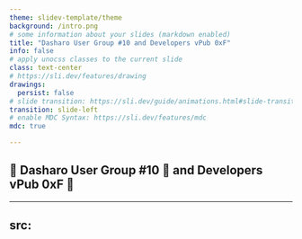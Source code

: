 ```yaml
---
theme: slidev-template/theme
background: /intro.png
# some information about your slides (markdown enabled)
title: "Dasharo User Group #10 and Developers vPub 0xF"
info: false
# apply unocss classes to the current slide
class: text-center
# https://sli.dev/features/drawing
drawings:
  persist: false
# slide transition: https://sli.dev/guide/animations.html#slide-transitions
transition: slide-left
# enable MDC Syntax: https://sli.dev/features/mdc
mdc: true

---
```


## &#x1F44B; Dasharo User Group #10 &#x1F389; and Developers vPub 0xF 🍻

---
src: <SRC>
---
